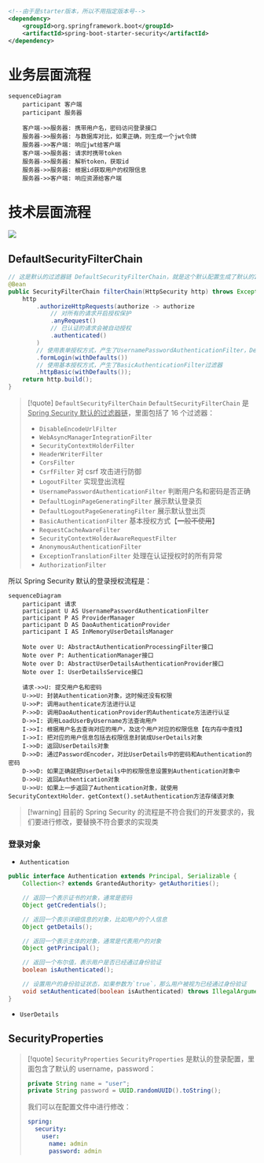 ```xml
<!--由于是starter版本，所以不用指定版本号-->  
<dependency>  
    <groupId>org.springframework.boot</groupId>  
    <artifactId>spring-boot-starter-security</artifactId>  
</dependency>
```

# 业务层面流程
```mermaid
sequenceDiagram
    participant 客户端
    participant 服务器

	客户端->>服务器: 携带用户名，密码访问登录接口
	服务器->>服务器: 与数据库对比，如果正确，则生成一个jwt令牌
	服务器->>客户端: 响应jwt给客户端
	客户端->>服务器: 请求时携带token
	服务器->>服务器: 解析token，获取id
	服务器->>服务器: 根据id获取用户的权限信息
	服务器->>客户端: 响应资源给客户端
```

# 技术层面流程
![](https://obsidian-1307744200.cos.ap-guangzhou.myqcloud.com/%E5%9B%BE%E7%89%87/202405011422457.png)

## DefaultSecurityFilterChain
```java
// 这是默认的过滤器链 DefaultSecurityFilterChain，就是这个默认配置生成了默认的16个过滤器
@Bean
public SecurityFilterChain filterChain(HttpSecurity http) throws Exception {
	http
		.authorizeHttpRequests(authorize -> authorize
			// 对所有的请求开启授权保护
			.anyRequest()
			// 已认证的请求会被自动授权
			.authenticated()
		)
		// 使用表单授权方式，产生了UsernamePasswordAuthenticationFilter，DefaultLoginPageGeneratingFilter，DefaultLogoutPageGeneratingFilter过滤器
		.formLogin(withDefaults())
		// 使用基本授权方式，产生了BasicAuthenticationFilter过滤器
		.httpBasic(withDefaults());
	return http.build();
}
```

>[!quote] `DefaultSecurityFilterChain`
>`DefaultSecurityFilterChain` 是 <u>Spring Security 默认的过滤器链</u>，里面包括了 16 个过滤器：
> - `DisableEncodeUrlFilter` 
> - `WebAsyncManagerIntegrationFilter` 
> - `SecurityContextHolderFilter` 
> - `HeaderWriterFilter` 
> - `CorsFilter` 
> - `CsrfFilter` 对 csrf 攻击进行防御
> - `LogoutFilter` 实现登出流程
> - `UsernamePasswordAuthenticationFilter` 判断用户名和密码是否正确
> - `DefaultLoginPageGeneratingFilter` 展示默认登录页
> - `DefaultLogoutPageGeneratingFilter` 展示默认登出页
> - `BasicAuthenticationFilter` 基本授权方式【~~一般不使用~~】
> - `RequestCacheAwareFilter`
> - `SecurityContextHolderAwareRequestFilter`
> - `AnonymousAuthenticationFilter`
> - `ExceptionTranslationFilter` 处理在认证授权时的所有异常
> - `AuthorizationFilter` 

所以 Spring Security 默认的登录授权流程是：
```mermaid
sequenceDiagram
    participant 请求
    participant U AS UsernamePasswordAuthenticationFilter
    participant P AS ProviderManager
	participant D AS DaoAuthenticationProvider
	participant I AS InMemoryUserDetailsManager

	Note over U: AbstractAuthenticationProcessingFilter接口
	Note over P: AuthenticationManager接口
	Note over D: AbstractUserDetailsAuthenticationProvider接口
	Note over I: UserDetailsService接口

	请求->>U: 提交用户名和密码
	U->>U: 封装Authentication对象，这时候还没有权限
	U->>P: 调用authenticate方法进行认证
	P->>D: 调用DaoAuthenticationProvider的Authenticate方法进行认证
	D->>I: 调用LoadUserByUsername方法查询用户
	I->>I: 根据用户名去查询对应的用户，及这个用户对应的权限信息【在内存中查找】
	I->>I: 把对应的用户信息包括去权限信息封装成UserDetails对象
	I->>D: 返回UserDetails对象
	D->>D: 通过PasswordEncoder，对比UserDetails中的密码和Authentication的密码
	D->>D: 如果正确就把UserDetails中的权限信息设置到Authentication对象中
	D->>U: 返回Authentication对象
	U->>U: 如果上一步返回了Authentication对象，就使用SecurityContextHolder．getContext().setAuthentication方法存储该对象
```

>[!warning] 目前的 Spring Security 的流程是不符合我们的开发要求的，我们要进行修改，要替换不符合要求的实现类

### 登录对象
- `Authentication` 
```java
public interface Authentication extends Principal, Serializable {
    Collection<? extends GrantedAuthority> getAuthorities();

	// 返回一个表示证书的对象，通常是密码
    Object getCredentials();

	// 返回一个表示详细信息的对象，比如用户的个人信息
    Object getDetails();

	// 返回一个表示主体的对象，通常是代表用户的对象
    Object getPrincipal();

	// 返回一个布尔值，表示用户是否已经通过身份验证
    boolean isAuthenticated();

	// 设置用户的身份验证状态，如果参数为`true`，那么用户被视为已经通过身份验证
    void setAuthenticated(boolean isAuthenticated) throws IllegalArgumentException;
}
```



- `UserDetails` 












## SecurityProperties
>[!quote] `SecurityProperties` 
>`SecurityProperties` 是默认的登录配置，里面包含了默认的 username，password：
> ```java
> private String name = "user";  
> private String password = UUID.randomUUID().toString();
> ```
> 
> 我们可以在配置文件中进行修改：
> ```yml
> spring:
>   security:
>     user:
>       name: admin
>       password: admin
> ```






























